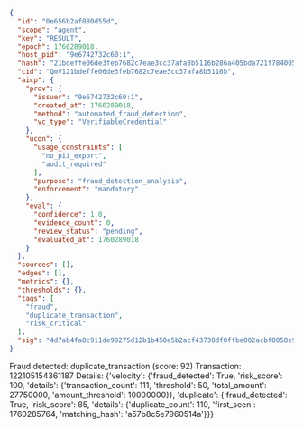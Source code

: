 ```json
{
  "id": "0e656b2af080d55d",
  "scope": "agent",
  "key": "RESULT",
  "epoch": 1760289018,
  "host_pid": "9e6742732c60:1",
  "hash": "21bdeffe06de3feb7682c7eae3cc37afa8b5116b286a405bda721f78400553fa",
  "cid": "QmV121bdeffe06de3feb7682c7eae3cc37afa8b5116b",
  "aicp": {
    "prov": {
      "issuer": "9e6742732c60:1",
      "created_at": 1760289018,
      "method": "automated_fraud_detection",
      "vc_type": "VerifiableCredential"
    },
    "ucon": {
      "usage_constraints": [
        "no_pii_export",
        "audit_required"
      ],
      "purpose": "fraud_detection_analysis",
      "enforcement": "mandatory"
    },
    "eval": {
      "confidence": 1.0,
      "evidence_count": 0,
      "review_status": "pending",
      "evaluated_at": 1760289018
    }
  },
  "sources": [],
  "edges": [],
  "metrics": {},
  "thresholds": {},
  "tags": [
    "fraud",
    "duplicate_transaction",
    "risk_critical"
  ],
  "sig": "4d7ab4fa8c911de99275d12b1b450e5b2acf43738df0ffbe002acbf0058e9f01"
}
```

Fraud detected: duplicate_transaction (score: 92)
Transaction: 122105154361187
Details: {'velocity': {'fraud_detected': True, 'risk_score': 100, 'details': {'transaction_count': 111, 'threshold': 50, 'total_amount': 27750000, 'amount_threshold': 10000000}}, 'duplicate': {'fraud_detected': True, 'risk_score': 85, 'details': {'duplicate_count': 110, 'first_seen': 1760285764, 'matching_hash': 'a57b8c5e7960514a'}}}